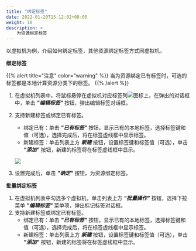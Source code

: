 ```yaml
---
title: "绑定标签"
date: 2022-01-20T15:12:02+08:00
weight: 10
description: >
    为资源绑定标签
---
```


以虚拟机为例，介绍如何绑定标签，其他资源绑定标签方式同虚拟机。

**绑定标签**

{{% alert title="注意" color="warning" %}}
当为资源绑定已有标签时，可选的标签都是本地计算资源分类下的标签。
{{% /alert %}}

1. 在虚拟机列表中，将鼠标悬停在虚拟机对应标签列![](../../images/label1.png)图标上，在弹出的对话框中，单击 **_"编辑标签"_** 按钮，弹出编辑标签对话框。
2. 支持新建标签或绑定已有标签。
    - 绑定已有：单击 **_"已有标签"_** 按钮，显示已有的本地标签，选择标签键和值（可选），选择完成后，将在标签虚线框中显示标签。
    - 新建标签：单击列表上方 **_新建_** 按钮，设置标签键和标签值（可选），单击 **_"添加"_** 按钮，新建的标签将在标签虚线框中显示。

    ![](../../images/edittag.png)

3. 设置完成后，单击 **_"确定"_** 按钮，为资源绑定标签。

**批量绑定标签**

1. 在虚拟机列表中勾选多个虚拟机，单击列表上方 **_"批量操作"_** 按钮，选择下拉菜单 **_"编辑标签"_** 菜单项，弹出标记标签对话框。
2. 支持新建标签或绑定已有标签。
    - 绑定已有：单击 **_"已有标签"_** 按钮，显示已有的本地标签，选择标签键和值（可选），选择完成后，将在标签虚线框中显示标签。
    - 新建标签：单击列表上方 **_新建_** 按钮，设置标签键和标签值（可选），单击 **_"添加"_** 按钮，新建的标签将在标签虚线框中显示。